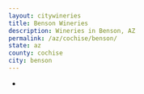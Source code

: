 ```yaml
---
layout: citywineries
title: Benson Wineries
description: Wineries in Benson, AZ
permalink: /az/cochise/benson/
state: az
county: cochise
city: benson
---
```

-
